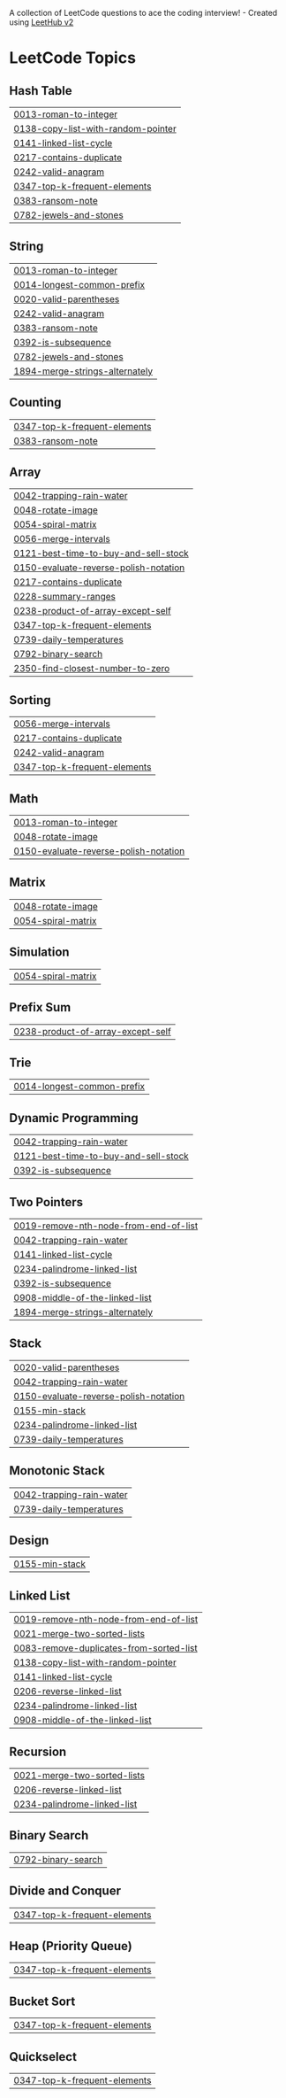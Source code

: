 A collection of LeetCode questions to ace the coding interview! - Created using [LeetHub v2](https://github.com/arunbhardwaj/LeetHub-2.0)
<!---LeetCode Topics Start-->
# LeetCode Topics
## Hash Table
|  |
| ------- |
| [0013-roman-to-integer](https://github.com/marco-tharwat/LeetCode/tree/master/0013-roman-to-integer) |
| [0138-copy-list-with-random-pointer](https://github.com/marco-tharwat/LeetCode/tree/master/0138-copy-list-with-random-pointer) |
| [0141-linked-list-cycle](https://github.com/marco-tharwat/LeetCode/tree/master/0141-linked-list-cycle) |
| [0217-contains-duplicate](https://github.com/marco-tharwat/LeetCode/tree/master/0217-contains-duplicate) |
| [0242-valid-anagram](https://github.com/marco-tharwat/LeetCode/tree/master/0242-valid-anagram) |
| [0347-top-k-frequent-elements](https://github.com/marco-tharwat/LeetCode/tree/master/0347-top-k-frequent-elements) |
| [0383-ransom-note](https://github.com/marco-tharwat/LeetCode/tree/master/0383-ransom-note) |
| [0782-jewels-and-stones](https://github.com/marco-tharwat/LeetCode/tree/master/0782-jewels-and-stones) |
## String
|  |
| ------- |
| [0013-roman-to-integer](https://github.com/marco-tharwat/LeetCode/tree/master/0013-roman-to-integer) |
| [0014-longest-common-prefix](https://github.com/marco-tharwat/LeetCode/tree/master/0014-longest-common-prefix) |
| [0020-valid-parentheses](https://github.com/marco-tharwat/LeetCode/tree/master/0020-valid-parentheses) |
| [0242-valid-anagram](https://github.com/marco-tharwat/LeetCode/tree/master/0242-valid-anagram) |
| [0383-ransom-note](https://github.com/marco-tharwat/LeetCode/tree/master/0383-ransom-note) |
| [0392-is-subsequence](https://github.com/marco-tharwat/LeetCode/tree/master/0392-is-subsequence) |
| [0782-jewels-and-stones](https://github.com/marco-tharwat/LeetCode/tree/master/0782-jewels-and-stones) |
| [1894-merge-strings-alternately](https://github.com/marco-tharwat/LeetCode/tree/master/1894-merge-strings-alternately) |
## Counting
|  |
| ------- |
| [0347-top-k-frequent-elements](https://github.com/marco-tharwat/LeetCode/tree/master/0347-top-k-frequent-elements) |
| [0383-ransom-note](https://github.com/marco-tharwat/LeetCode/tree/master/0383-ransom-note) |
## Array
|  |
| ------- |
| [0042-trapping-rain-water](https://github.com/marco-tharwat/LeetCode/tree/master/0042-trapping-rain-water) |
| [0048-rotate-image](https://github.com/marco-tharwat/LeetCode/tree/master/0048-rotate-image) |
| [0054-spiral-matrix](https://github.com/marco-tharwat/LeetCode/tree/master/0054-spiral-matrix) |
| [0056-merge-intervals](https://github.com/marco-tharwat/LeetCode/tree/master/0056-merge-intervals) |
| [0121-best-time-to-buy-and-sell-stock](https://github.com/marco-tharwat/LeetCode/tree/master/0121-best-time-to-buy-and-sell-stock) |
| [0150-evaluate-reverse-polish-notation](https://github.com/marco-tharwat/LeetCode/tree/master/0150-evaluate-reverse-polish-notation) |
| [0217-contains-duplicate](https://github.com/marco-tharwat/LeetCode/tree/master/0217-contains-duplicate) |
| [0228-summary-ranges](https://github.com/marco-tharwat/LeetCode/tree/master/0228-summary-ranges) |
| [0238-product-of-array-except-self](https://github.com/marco-tharwat/LeetCode/tree/master/0238-product-of-array-except-self) |
| [0347-top-k-frequent-elements](https://github.com/marco-tharwat/LeetCode/tree/master/0347-top-k-frequent-elements) |
| [0739-daily-temperatures](https://github.com/marco-tharwat/LeetCode/tree/master/0739-daily-temperatures) |
| [0792-binary-search](https://github.com/marco-tharwat/LeetCode/tree/master/0792-binary-search) |
| [2350-find-closest-number-to-zero](https://github.com/marco-tharwat/LeetCode/tree/master/2350-find-closest-number-to-zero) |
## Sorting
|  |
| ------- |
| [0056-merge-intervals](https://github.com/marco-tharwat/LeetCode/tree/master/0056-merge-intervals) |
| [0217-contains-duplicate](https://github.com/marco-tharwat/LeetCode/tree/master/0217-contains-duplicate) |
| [0242-valid-anagram](https://github.com/marco-tharwat/LeetCode/tree/master/0242-valid-anagram) |
| [0347-top-k-frequent-elements](https://github.com/marco-tharwat/LeetCode/tree/master/0347-top-k-frequent-elements) |
## Math
|  |
| ------- |
| [0013-roman-to-integer](https://github.com/marco-tharwat/LeetCode/tree/master/0013-roman-to-integer) |
| [0048-rotate-image](https://github.com/marco-tharwat/LeetCode/tree/master/0048-rotate-image) |
| [0150-evaluate-reverse-polish-notation](https://github.com/marco-tharwat/LeetCode/tree/master/0150-evaluate-reverse-polish-notation) |
## Matrix
|  |
| ------- |
| [0048-rotate-image](https://github.com/marco-tharwat/LeetCode/tree/master/0048-rotate-image) |
| [0054-spiral-matrix](https://github.com/marco-tharwat/LeetCode/tree/master/0054-spiral-matrix) |
## Simulation
|  |
| ------- |
| [0054-spiral-matrix](https://github.com/marco-tharwat/LeetCode/tree/master/0054-spiral-matrix) |
## Prefix Sum
|  |
| ------- |
| [0238-product-of-array-except-self](https://github.com/marco-tharwat/LeetCode/tree/master/0238-product-of-array-except-self) |
## Trie
|  |
| ------- |
| [0014-longest-common-prefix](https://github.com/marco-tharwat/LeetCode/tree/master/0014-longest-common-prefix) |
## Dynamic Programming
|  |
| ------- |
| [0042-trapping-rain-water](https://github.com/marco-tharwat/LeetCode/tree/master/0042-trapping-rain-water) |
| [0121-best-time-to-buy-and-sell-stock](https://github.com/marco-tharwat/LeetCode/tree/master/0121-best-time-to-buy-and-sell-stock) |
| [0392-is-subsequence](https://github.com/marco-tharwat/LeetCode/tree/master/0392-is-subsequence) |
## Two Pointers
|  |
| ------- |
| [0019-remove-nth-node-from-end-of-list](https://github.com/marco-tharwat/LeetCode/tree/master/0019-remove-nth-node-from-end-of-list) |
| [0042-trapping-rain-water](https://github.com/marco-tharwat/LeetCode/tree/master/0042-trapping-rain-water) |
| [0141-linked-list-cycle](https://github.com/marco-tharwat/LeetCode/tree/master/0141-linked-list-cycle) |
| [0234-palindrome-linked-list](https://github.com/marco-tharwat/LeetCode/tree/master/0234-palindrome-linked-list) |
| [0392-is-subsequence](https://github.com/marco-tharwat/LeetCode/tree/master/0392-is-subsequence) |
| [0908-middle-of-the-linked-list](https://github.com/marco-tharwat/LeetCode/tree/master/0908-middle-of-the-linked-list) |
| [1894-merge-strings-alternately](https://github.com/marco-tharwat/LeetCode/tree/master/1894-merge-strings-alternately) |
## Stack
|  |
| ------- |
| [0020-valid-parentheses](https://github.com/marco-tharwat/LeetCode/tree/master/0020-valid-parentheses) |
| [0042-trapping-rain-water](https://github.com/marco-tharwat/LeetCode/tree/master/0042-trapping-rain-water) |
| [0150-evaluate-reverse-polish-notation](https://github.com/marco-tharwat/LeetCode/tree/master/0150-evaluate-reverse-polish-notation) |
| [0155-min-stack](https://github.com/marco-tharwat/LeetCode/tree/master/0155-min-stack) |
| [0234-palindrome-linked-list](https://github.com/marco-tharwat/LeetCode/tree/master/0234-palindrome-linked-list) |
| [0739-daily-temperatures](https://github.com/marco-tharwat/LeetCode/tree/master/0739-daily-temperatures) |
## Monotonic Stack
|  |
| ------- |
| [0042-trapping-rain-water](https://github.com/marco-tharwat/LeetCode/tree/master/0042-trapping-rain-water) |
| [0739-daily-temperatures](https://github.com/marco-tharwat/LeetCode/tree/master/0739-daily-temperatures) |
## Design
|  |
| ------- |
| [0155-min-stack](https://github.com/marco-tharwat/LeetCode/tree/master/0155-min-stack) |
## Linked List
|  |
| ------- |
| [0019-remove-nth-node-from-end-of-list](https://github.com/marco-tharwat/LeetCode/tree/master/0019-remove-nth-node-from-end-of-list) |
| [0021-merge-two-sorted-lists](https://github.com/marco-tharwat/LeetCode/tree/master/0021-merge-two-sorted-lists) |
| [0083-remove-duplicates-from-sorted-list](https://github.com/marco-tharwat/LeetCode/tree/master/0083-remove-duplicates-from-sorted-list) |
| [0138-copy-list-with-random-pointer](https://github.com/marco-tharwat/LeetCode/tree/master/0138-copy-list-with-random-pointer) |
| [0141-linked-list-cycle](https://github.com/marco-tharwat/LeetCode/tree/master/0141-linked-list-cycle) |
| [0206-reverse-linked-list](https://github.com/marco-tharwat/LeetCode/tree/master/0206-reverse-linked-list) |
| [0234-palindrome-linked-list](https://github.com/marco-tharwat/LeetCode/tree/master/0234-palindrome-linked-list) |
| [0908-middle-of-the-linked-list](https://github.com/marco-tharwat/LeetCode/tree/master/0908-middle-of-the-linked-list) |
## Recursion
|  |
| ------- |
| [0021-merge-two-sorted-lists](https://github.com/marco-tharwat/LeetCode/tree/master/0021-merge-two-sorted-lists) |
| [0206-reverse-linked-list](https://github.com/marco-tharwat/LeetCode/tree/master/0206-reverse-linked-list) |
| [0234-palindrome-linked-list](https://github.com/marco-tharwat/LeetCode/tree/master/0234-palindrome-linked-list) |
## Binary Search
|  |
| ------- |
| [0792-binary-search](https://github.com/marco-tharwat/LeetCode/tree/master/0792-binary-search) |
## Divide and Conquer
|  |
| ------- |
| [0347-top-k-frequent-elements](https://github.com/marco-tharwat/LeetCode/tree/master/0347-top-k-frequent-elements) |
## Heap (Priority Queue)
|  |
| ------- |
| [0347-top-k-frequent-elements](https://github.com/marco-tharwat/LeetCode/tree/master/0347-top-k-frequent-elements) |
## Bucket Sort
|  |
| ------- |
| [0347-top-k-frequent-elements](https://github.com/marco-tharwat/LeetCode/tree/master/0347-top-k-frequent-elements) |
## Quickselect
|  |
| ------- |
| [0347-top-k-frequent-elements](https://github.com/marco-tharwat/LeetCode/tree/master/0347-top-k-frequent-elements) |
<!---LeetCode Topics End-->